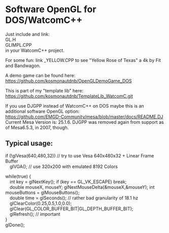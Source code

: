# Software OpenGL for DOS/WatcomC++

Just include and link:  
  GL.H  
  GLIMPL.CPP  
in your WatcomC++ project.  

For some fun: link _YELLOW.CPP to see "Yellow Rose of Texas" a 4k by Fit and Bandwagon.  

A demo game can be found here: https://github.com/kosmonautdnb/OpenGLDemoGame_DOS  

This is part of my "template lib" here: https://github.com/kosmonautdnb/TemplateLib_WatcomC.git  

If you use DJGPP instead of WatcomC++ on DOS maybe this is an additional software OpenGL option:  
https://github.com/EMGD-Community/mesa/blob/master/docs/README.DJ  
Current Mesa Version is: 25.1.6. DJGPP was removed again from support as of Mesa6.5.3, in 2007, though.

## Typical usage:

if (!glVesa(640,480,32))  // try to use Vesa 640x480x32 + Linear Frame Buffer  
&emsp;glVGA(); // use 320x200 with emulated 8192 Colors  

while(true) {  
&emsp;int key = glNextKey(); if (key == GL_VK_ESCAPE) break;  
&emsp;double mouseX, mouseY; glNextMouseDelta(&mouseX,&mouseY); int mouseButtons = glMouseButtons();  
&emsp;double time = glSeconds(); // rather bad granularity of 18.1 hz  
&emsp;glClearColor(0.25,0.5,1.0,0.0);  
&emsp;glClear(GL_COLOR_BUFFER_BIT|GL_DEPTH_BUFFER_BIT);  
&emsp;glRefresh(); // important  
}  
glDone();  
